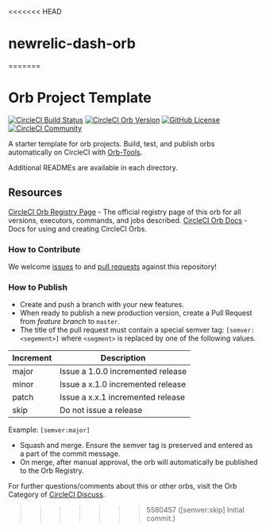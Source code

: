 <<<<<<< HEAD
# newrelic-dash-orb
=======
# Orb Project Template

[![CircleCI Build Status](https://circleci.com/gh/ThomPetrus/newrelic-dash-orb.svg?style=shield "CircleCI Build Status")](https://circleci.com/gh/ThomPetrus/newrelic-dash-orb) [![CircleCI Orb Version](https://badges.circleci.com/orbs/thompetrus/newrelic-dash)](https://circleci.com/orbs/registry/orb/thompetrus/newrelic-dash) [![GitHub License](https://img.shields.io/badge/license-MIT-lightgrey.svg)](https://raw.githubusercontent.com/ThomPetrus/newrelic-dash-orb/master/LICENSE) [![CircleCI Community](https://img.shields.io/badge/community-CircleCI%20Discuss-343434.svg)](https://discuss.circleci.com/c/ecosystem/orbs)



A starter template for orb projects. Build, test, and publish orbs automatically on CircleCI with [Orb-Tools](https://circleci.com/orbs/registry/orb/circleci/orb-tools).

Additional READMEs are available in each directory.



## Resources

[CircleCI Orb Registry Page](https://circleci.com/orbs/registry/orb/thompetrus/newrelic-dash-orb) - The official registry page of this orb for all versions, executors, commands, and jobs described.
[CircleCI Orb Docs](https://circleci.com/docs/2.0/orb-intro/#section=configuration) - Docs for using and creating CircleCI Orbs.

### How to Contribute

We welcome [issues](https://github.com/ThomPetrus/newrelic-dash-orb/issues) to and [pull requests](https://github.com/ThomPetrus/newrelic-dash-orb/pulls) against this repository!

### How to Publish
* Create and push a branch with your new features.
* When ready to publish a new production version, create a Pull Request from _feature branch_ to `master`.
* The title of the pull request must contain a special semver tag: `[semver:<segement>]` where `<segment>` is replaced by one of the following values.

| Increment | Description|
| ----------| -----------|
| major     | Issue a 1.0.0 incremented release|
| minor     | Issue a x.1.0 incremented release|
| patch     | Issue a x.x.1 incremented release|
| skip      | Do not issue a release|

Example: `[semver:major]`

* Squash and merge. Ensure the semver tag is preserved and entered as a part of the commit message.
* On merge, after manual approval, the orb will automatically be published to the Orb Registry.


For further questions/comments about this or other orbs, visit the Orb Category of [CircleCI Discuss](https://discuss.circleci.com/c/orbs).

>>>>>>> 5580457 ([semver:skip] Initial commit.)
